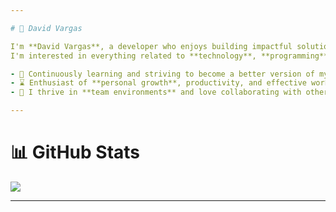 ```yaml
---

# 💫 David Vargas

I'm **David Vargas**, a developer who enjoys building impactful solutions through **web and mobile technologies**.
I'm interested in everything related to **technology**, **programming**, and crafting digital experiences.

- 🌿 Continuously learning and striving to become a better version of myself
- ⌛ Enthusiast of **personal growth**, productivity, and effective workflows
- 🤝 I thrive in **team environments** and love collaborating with others to bring ideas to life

---
```


# 📊 GitHub Stats

![](https://github-readme-streak-stats.herokuapp.com/?user=DavidDevGt\&theme=synthwave\&hide_border=false)<br/>

---
